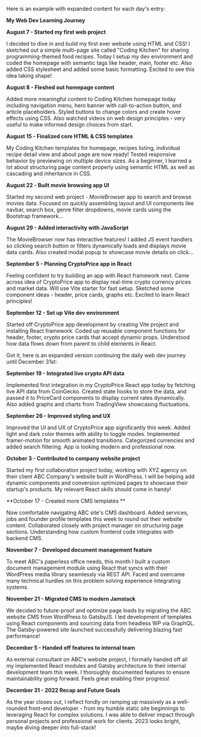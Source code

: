 Here is an example with expanded content for each day's entry:

**My Web Dev Learning Journey**  

**August 7 - Started my first web project**

I decided to dive in and build my first ever website using HTML and CSS! I sketched out a simple multi-page site called "Coding Kitchen" for sharing programming-themed food recipes. Today I setup my dev environment and coded the homepage with semantic tags like header, main, footer etc. Also added CSS stylesheet and added some basic formatting. Excited to see this idea taking shape!  

**August 8 - Fleshed out homepage content** 

Added more meaningful content to Coding Kitchen homepage today including navigation menu, hero banner with call-to-action button, and article placeholders. Styled buttons to change colors and create hover effects using CSS. Also watched videos on web design principles - very useful to make informed design choices from start.

**August 15 - Finalized core HTML & CSS templates**

My Coding Kitchen templates for homepage, recipes listing, individual recipe detail view and about page are now ready! Tested responsive behavior by previewing on multiple device sizes. As a beginner, I learned a lot about structuring page content properly using semantic HTML as well as cascading and inheritance in CSS.  

**August 22 - Built movie browsing app UI**

Started my second web project - MovieBrowser app to search and browse movies data. Focused on quickly assembling layout and UI components like navbar, search box, genre filter dropdowns, movie cards using the Bootstrap framework...

**August 29 - Added interactivity with JavaScript**

The MovieBrowser now has interactive features! I added JS event handlers so clicking search button or filters dynamically loads and displays movie data cards. Also created modal popup to showcase movie details on click...  

**September 5 - Planning CryptoPrice app in React**

Feeling confident to try building an app with React framework next. Came across idea of CryptoPrice app to display real-time crypto currency prices and market data. Will use Vite starter for fast setup. Sketched some component ideas - header, price cards, graphs etc. Excited to learn React principles!

**September 12 - Set up Vite dev environment**

Started off CryptoPrice app development by creating Vite project and installing React framework. Coded up reusable component functions for header, footer, crypto price cards that accept dynamic props. Understood how data flows down from parent to child elements in React.

Got it, here is an expanded version continuing the daily web dev journey until December 31st:

**September 19 - Integrated live crypto API data**

Implemented first integration in my CryptoPrice React app today by fetching live API data from CoinGecko. Created state hooks to store the data, and passed it to PriceCard components to display current rates dynamically. Also added graphs and charts from TradingView showcasing fluctuations.

**September 26 - Improved styling and UX** 

Improved the UI and UX of CryptoPrice app significantly this week. Added light and dark color themes with ability to toggle modes. Implemented framer-motion for smooth animated transitions. Categorized currencies and added search filtering. App is looking modern and professional now.

**October 3 - Contributed to company website project**  

Started my first collaboration project today, working with XYZ agency on their client ABC Company's website built in WordPress. I will be helping add dynamic components and conversion optimized pages to showcase their startup's products. My relevant React skills should come in handy!  

**October 17 - Created more CMS templates **

Now comfortable navigating ABC site's CMS dashboard. Added services, jobs and founder profile templates this week to round out their website content. Collaborated closely with project manager on structuring page sections. Understanding how custom frontend code integrates with backend CMS.  

**November 7 - Developed document management feature** 

To meet ABC's paperless office needs, this month I built a custom document management module using React that syncs with their WordPress media library seamlessly via REST API. Faced and overcame many technical hurdles on this problem solving experience integrating systems.

**November 21 - Migrated CMS to modern Jamstack**  

We decided to future-proof and optimize page loads by migrating the ABC website CMS from WordPress to GatsbyJS. I led development of templates using React components and sourcing data from headless WP via GraphQL. The Gatsby-powered site launched successfully delivering blazing fast performance!

**December 5 - Handed off features to internal team**

As external consultant on ABC's website project, I formally handed off all my implemented React modules and Gatsby architecture to their internal development team this week. I thoroughly documented features to ensure maintainability going forward. Feels great enabling their progress! 

**December 31 - 2022 Recap and Future Goals**   

As the year closes out, I reflect fondly on ramping up massively as a well-rounded front-end developer - from my humble static site beginnings to leveraging React for complex solutions. I was able to deliver impact through personal projects and professional work for clients. 2023 looks bright, maybe diving deeper into full-stack!

